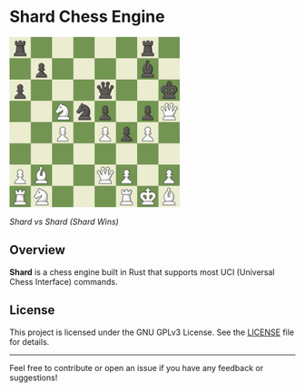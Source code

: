 # Shard Chess Engine

<img src="https://github.com/Saphereye/shard/blob/main/assets/demo.png" width="300" />

*Shard vs Shard (Shard Wins)*

## Overview

**Shard** is a chess engine built in Rust that supports most UCI (Universal Chess Interface) commands.

## License

This project is licensed under the GNU GPLv3 License. See the [LICENSE](LICENSE) file for details.

---

Feel free to contribute or open an issue if you have any feedback or suggestions!
